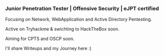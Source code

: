 ### Junior Penetration Tester | Offensive Security | eJPT certified ###

Focusing on Network, WebApplication and Active Directory Pentesting.

Active on Tryhackme & swichting to HackTheBox soon.

Aiming for CPTS and OSCP soon.

I'll share Writeups and my Journey here :)

